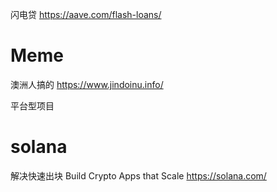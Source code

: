 闪电贷
https://aave.com/flash-loans/

# Meme

澳洲人搞的
https://www.jindoinu.info/

平台型项目

# solana

解决快速出块
Build Crypto Apps that Scale
https://solana.com/
